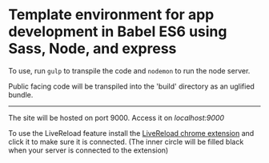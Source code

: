 # Template environment for app development in Babel ES6 using Sass, Node, and express

To use, run `gulp` to transpile the code and `nodemon` to run the node server.

Public facing code will be transpiled into the 'build' directory as an uglified bundle.

___

The site will be hosted on port 9000. Access it on _localhost:9000_

To use the LiveReload feature install the [LiveReload chrome extension](https://chrome.google.com/webstore/detail/livereload/jnihajbhpnppcggbcgedagnkighmdlei?hl=en) and click it to make sure it is connected. (The inner circle will be filled black when your server is connected to the extension)
